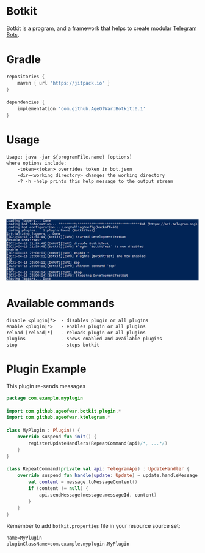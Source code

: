 # Botkit
Botkit is a program, and a framework that helps to create modular [Telegram Bots](https://core.telegram.org/bots).

# Gradle
```groovy
repositories {
    maven { url 'https://jitpack.io' }
}

dependencies {
    implementation 'com.github.AgeOfWar:Botkit:0.1'
}
```

# Usage
```text
Usage: java -jar ${programFile.name} [options]
where options include:
    -token=<token> overrides token in bot.json
    -dir=<working directory> changes the working directory
    -? -h -help prints this help message to the output stream
```

# Example
![example](example.png)

# Available commands
```text
disable <plugin|*>  - disables plugin or all plugins
enable <plugin|*>   - enables plugin or all plugins
reload [reload|*]   - reloads plugin or all plugins
plugins             - shows enabled and available plugins
stop                - stops botkit
```

# Plugin Example
This plugin re-sends messages

```kotlin
package com.example.myplugin

import com.github.ageofwar.botkit.plugin.*
import com.github.ageofwar.ktelegram.*

class MyPlugin : Plugin() {
    override suspend fun init() {
        registerUpdateHandlers(RepeatCommand(api)/*, ...*/)
    }
}

class RepeatCommand(private val api: TelegramApi) : UpdateHandler {
    override suspend fun handle(update: Update) = update.handleMessage { message ->
        val content = message.toMessageContent()
        if (content != null) {
            api.sendMessage(message.messageId, content)
        }
    }
}
```

Remember to add `botkit.properties` file in your resource source set:
```properties
name=MyPlugin
pluginClassName=com.example.myplugin.MyPlugin
```